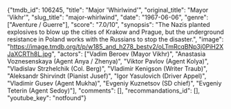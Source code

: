 {"tmdb_id": 106245, "title": "Major 'Whirlwind'", "original_title": "Mayor 'Vikhr'", "slug_title": "major-whirlwind", "date": "1967-06-06", "genre": ["Aventure / Guerre"], "score": "7.0/10", "synopsis": "The Nazis planted explosives to blow up the cities of Krakow and Prague, but the underground resistance in Poland works with the Russians to stop the disaster.", "image": "https://image.tmdb.org/t/p/w185_and_h278_bestv2/oLTmRcqBNp3j0PiH2XJaXCRTh8L.jpg", "actors": ["Vadim Beroev (Mayor Vikhr)", "Anastasia Voznesenskaya (Agent Anya / Zhenya)", "Viktor Pavlov (Agent Kolya)", "Vladislav Strzhelchik (Col. Berg)", "Vladimir Kenigson (Writer Traub)", "Aleksandr Shirvindt (Pianist Jusef)", "Igor Yasulovich (Driver Appel)", "Vladimir Gusev (Agent Mukha)", "Evgeniy Kuznetsov (SD chief)", "Evgeniy Teterin (Agent Sedoy)"], "comments": [], "recommandations_id": [], "youtube_key": "notfound"}